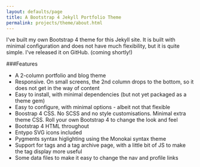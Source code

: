 ```yaml
---
layout: defaults/page
title: A Bootstrap 4 Jekyll Portfolio Theme
permalink: projects/theme/about.html
---
```


I've built my own Bootstrap 4 theme for this Jekyll site. It is built with minimal configuration and  does not have much flexibility, but it is quite simple. I've released it on GitHub. (coming shortly!)

###Features

* A 2-column portfolio and blog theme
* Responsive. On small screens, the 2nd column drops to the bottom, so it does not get in the way of content
* Easy to install, with minimal dependencies (but not yet packaged as a theme gem)
* Easy to configure, with minimal options - albeit not that flexible
* Boostrap 4 CSS. No SCSS and no style customisations. Minimal extra theme CSS. Roll your own Bootstrap 4 to change the look and feel
* Bootstrap 4 HTML throughout
* Entypo SVG icons included
* Pygments syntax higlighting using the Monokai syntax theme
* Support for tags and a tag archive page, with a little bit of JS to make the tag display more useful
* Some data files to make it easy to change the nav and profile links
